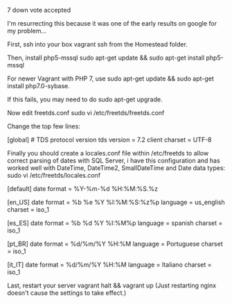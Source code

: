  7
down vote
accepted
	

I'm resurrecting this because it was one of the early results on google for my problem...

First, ssh into your box vagrant ssh from the Homestead folder.

Then, install php5-mssql sudo apt-get update && sudo apt-get install php5-mssql

For newer Vagrant with PHP 7, use sudo apt-get update && sudo apt-get install php7.0-sybase.

If this fails, you may need to do sudo apt-get upgrade.

Now edit freetds.conf sudo vi /etc/freetds/freetds.conf

Change the top few lines:

[global]
        # TDS protocol version
        tds version = 7.2
        client charset = UTF-8

Finally you should create a locales.conf file within /etc/freetds to allow correct parsing of dates with SQL Server, i have this configuration and has worked well with DateTime, DateTime2, SmallDateTime and Date data types: sudo vi /etc/freetds/locales.conf

[default]
    date format = %Y-%m-%d %H:%M:%S.%z

[en_US]
    date format = %b %e %Y %I:%M:%S:%z%p
    language = us_english
    charset = iso_1

[es_ES]
    date format = %b %d %Y %I:%M%p
    language = spanish
    charset = iso_1

[pt_BR]
    date format = %d/%m/%Y %H:%M
    language = Portuguese
    charset = iso_1

[it_IT]
    date format = %d/%m/%Y %H:%M
    language = Italiano
    charset = iso_1

Last, restart your server vagrant halt && vagrant up (Just restarting nginx doesn't cause the settings to take effect.)
